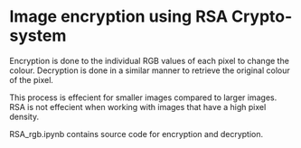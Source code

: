 <h1>Image encryption using RSA Crypto-system</h1>

Encryption is done to the individual RGB values of each pixel to change the colour. 
Decryption is done in a similar manner to retrieve the original colour of the pixel.

This process is effecient for smaller images compared to larger images. RSA is not effecient when working with images that have a high pixel density.

RSA_rgb.ipynb contains source code for encryption and decryption.
